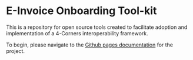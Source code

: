 # E-Invoice Onboarding Tool-kit
This is a repository for open source tools created to facilitate adoption and implementation of a 4-Corners interoperability framework.     


To begin, please navigate to the [Github pages documentation](https://bpc-opensourcetools.github.io/e-Invoice-Onboarding-Toolkit) for the project.  